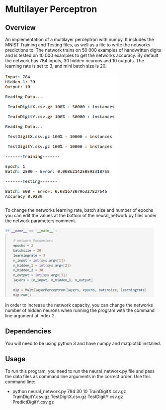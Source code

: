 # Multilayer Perceptron
## Overview
An implementation of a multilayer perceptron with numpy. It includes the MNIST Training and Testing files, as well as a file to write the networks predictions to. 
The network trains on 50 000 examples of handwritten digits and is tested on 10 000 examples to get the networks accuracy. By default the network has 784 inputs, 30 hidden neurons and 10 outputs. The learning rate is set to 3, and mini batch size is 20.

![alt text](mlprun.PNG "Example")

To change the networks learning rate, batch size and number of epochs you can edit the values at the bottom of the neural_network.py files under the network parameters comment. 

![alt text](parameters.PNG "Parameters")

In order to increase the network capacity, you can change the networks number of hidden neurons when running the program with the command line argument at index 2.

## Dependencies
You will need to be using python 3 and have numpy and matplotlib installed.

## Usage
To run this program, you need to run the neural_network.py file and pass the data files as command line arguments in the correct order. Use this command line:

* python neural_network.py 784 30 10 TrainDigitX.csv.gz TrainDigitY.csv.gz TestDigitX.csv.gz TestDigitY.csv.gz PredictDigitY.csv.gz
